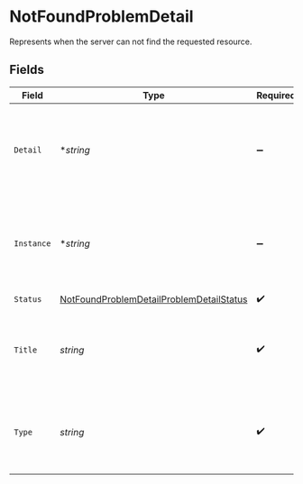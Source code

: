 # NotFoundProblemDetail

Represents when the server can not find the requested resource.


## Fields

| Field                                                                                                       | Type                                                                                                        | Required                                                                                                    | Description                                                                                                 |
| ----------------------------------------------------------------------------------------------------------- | ----------------------------------------------------------------------------------------------------------- | ----------------------------------------------------------------------------------------------------------- | ----------------------------------------------------------------------------------------------------------- |
| `Detail`                                                                                                    | **string*                                                                                                   | :heavy_minus_sign:                                                                                          | A human-readable explanation specific to this occurrence of the problem.                                    |
| `Instance`                                                                                                  | **string*                                                                                                   | :heavy_minus_sign:                                                                                          | A URI reference that identifies the specific occurrence of the problem.                                     |
| `Status`                                                                                                    | [NotFoundProblemDetailProblemDetailStatus](../../models/shared/notfoundproblemdetailproblemdetailstatus.md) | :heavy_check_mark:                                                                                          | N/A                                                                                                         |
| `Title`                                                                                                     | *string*                                                                                                    | :heavy_check_mark:                                                                                          | A short, human-readable summary of the problem type.                                                        |
| `Type`                                                                                                      | *string*                                                                                                    | :heavy_check_mark:                                                                                          | A URI reference that identifies the problem type.                                                           |